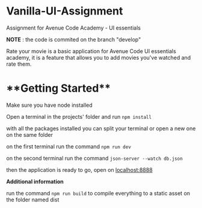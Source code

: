 # Vanilla-UI-Assignment
Assignment for Avenue Code Academy - UI essentials 


**NOTE** : the code is commited on the branch "develop"

Rate your movie is a basic application for Avenue Code UI essentials academy, it is a feature that allows you to add movies you've watched and rate them.


<h1>**Getting Started**</h1>

Make sure you have node installed 

Open a terminal in the projects' folder and run `npm install`

with all the packages installed you can split your terminal or open a new one on the same folder 

on the first terminal run the command  `npm run dev`

on the second terminal run the command `json-server --watch db.json`

then the application is ready to go, open on [localhost:8888](localhost:8888)



**Additional information**

run the command `npm run build` to compile everything to a static asset on the folder named dist




